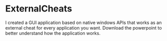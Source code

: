 # ExternalCheats
I created a GUI application based on native windows APIs that works as an external cheat for every application you want.
Download the powerpoint to better understand how the application works.
